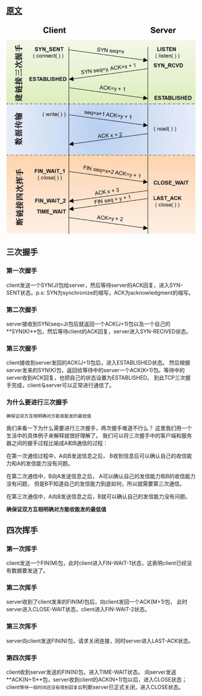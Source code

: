
## [原文](https://juejin.im/post/5a7835a46fb9a063606eb801)
 
![](../images/tcp/tcp-hand-shake_transission_close.jpeg)


## 三次握手

### 第一次握手
client发送一个SYN(J)包给server，然后等待server的ACK回复，进入SYN-SENT状态。p.s: SYN为synchronize的缩写，ACK为acknowledgment的缩写。

### 第二次握手
server接收到SYN(seq=J)包后就返回一个ACK(J+1)包以及一个自己的**SYN(K)**包，然后等待client的ACK回复，server进入SYN-RECIVED状态。

### 第三次握手
client接收到server发回的ACK(J+1)包后，进入ESTABLISHED状态。
然后根据server发来的SYN(K)包，返回给等待中的server一个ACK(K+1)包。等待中的server收到ACK回复，也把自己的状态设置为ESTABLISHED。
到此TCP三次握手完成，client与server可以正常进行通信了。

 
 
### 为什么要进行三次握手

`确保证双方互相明确对方能收能发的最低值`

我们来看一下为什么需要进行三次握手，两次握手难道不行么？
这里我们用一个生活中的具体例子来解释就很好理解了。
我们可以将三次握手中的客户端和服务器之间的握手过程比喻成A和B通信的过程：

在第一次通信过程中，A向B发送信息之后，
B收到信息后可以确认自己的收信能力和A的发信能力没有问题。

在第二次通信中，B向A发送信息之后，
A可以确认自己的发信能力和B的收信能力没有问题，
但是B不知道自己的发信能力到底如何，所以就需要第三次通信。

在第三次通信中，A向B发送信息之后，B就可以确认自己的发信能力没有问题。

**确保证双方互相明确对方能收能发的最低值**


## 四次挥手

### 第一次挥手
client发送一个FIN(M)包，此时client进入FIN-WAIT-1状态，这表明client已经没有数据要发送了。

### 第二次挥手
server收到了client发来的FIN(M)包后，向client发回一个ACK(M+1)包，
此时server进入CLOSE-WAIT状态，client进入FIN-WAIT-2状态。

### 第三次挥手
server向client发送FIN(N)包，请求关闭连接，同时server进入LAST-ACK状态。

### 第四次挥手
client收到server发送的FIN(N)包，进入TIME-WAIT状态。
向server发送**ACK(N+1)**包，server收到client的ACK(N+1)包以后，进入CLOSE状态；
client`等待一段时间还没有得到回复后`判断server已正式关闭，进入CLOSE状态。

 

